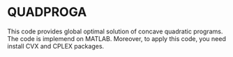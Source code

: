 # QUADPROGA
This code provides global optimal solution of concave quadratic programs. The code is implemend on MATLAB. 
Moreover, to apply this code, you need install CVX and CPLEX packages.
